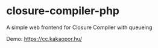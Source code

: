 # closure-compiler-php
A simple web frontend for Closure Compiler with queueing

Demo: https://cc.kakaopor.hu/

